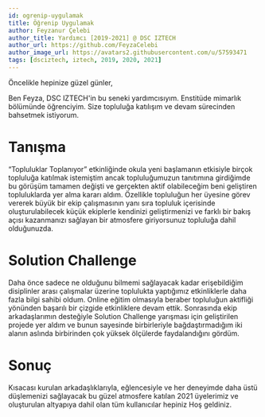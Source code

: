 ```yaml
---
id: ogrenip-uygulamak
title: Öğrenip Uygulamak
author: Feyzanur Çelebi
author_title: Yardımcı [2019-2021] @ DSC IZTECH
author_url: https://github.com/FeyzaCelebi
author_image_url: https://avatars2.githubusercontent.com/u/57593471
tags: [dsciztech, iztech, 2019, 2020, 2021]
---
```


Öncelikle hepinize güzel günler, 

Ben Feyza, DSC IZTECH'in bu seneki yardımcısıyım. Enstitüde mimarlık bölümünde öğrenciyim. Size topluluğa katılışım ve devam sürecinden bahsetmek istiyorum. 

<!--truncate-->

# Tanışma

“Topluluklar Toplanıyor” etkinliğinde okula yeni başlamanın etkisiyle birçok topluluğa katılmak istemiştim ancak topluluğumuzun tanıtımına girdiğimde bu görüşüm
tamamen değişti ve gerçekten aktif olabileceğim beni geliştiren topluluklarda yer alma kararı aldım. Özellikle topluluğun her üyesine görev vererek büyük bir ekip çalışmasının yanı sıra topluluk içerisinde oluşturulabilecek küçük ekiplerle kendinizi geliştirmenizi ve farklı bir bakış açısı kazanmanızı sağlayan bir atmosfere giriyorsunuz topluluğa dahil olduğunuzda. 

# Solution Challenge

Daha önce sadece ne olduğunu bilmemi sağlayacak kadar erişebildiğim disiplinler arası çalışmalar üzerine toplulukta yaptığımız etkinliklerle daha fazla bilgi sahibi oldum. Online eğitim olmasıyla beraber topluluğun aktifliği yönünden başarılı bir çizgide etkinliklere devam ettik. Sonrasında ekip arkadaşlarımın desteğiyle Solution Challenge yarışması için geliştirilen projede yer aldım ve bunun sayesinde birbirleriyle bağdaştırmadığım iki alanın aslında birbirinden çok yüksek ölçülerde faydalandığını gördüm. 

# Sonuç

Kısacası kurulan arkadaşlıklarıyla, eğlencesiyle ve her deneyimde daha üstü düşlemenizi sağlayacak bu güzel atmosfere katılan 2021 üyelerimiz ve oluşturulan altyapıya dahil olan tüm kullanıcılar hepiniz Hoş geldiniz.  


